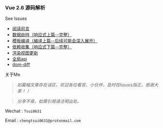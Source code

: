 ### Vue  2.6 源码解析

See lssues

- [阅读前言](https://github.com/chengtsui/blog/issues/1)
- [数据劫持（响应式上篇--完整）](https://github.com/chengtsui/blog/issues/3)
- [模板编译（编译上篇--后续可能会深入展开）](https://github.com/chengtsui/blog/issues/3)
- [依赖收集（响应式下篇--完整）](https://github.com/chengtsui/blog/issues/4)
- [渲染视图更新](https://github.com/chengtsui/blog/issues/5)
- [全局api](https://github.com/chengtsui/blog/issues/6)
- [dom-diff](https://github.com/chengtsui/blog/issues/7)


关于Me

> *如篇幅文章存在误区，欢迎各位看官、小伙伴，及时在lssues指正，感谢大家！！*

> *分享不易，如需引用请注明出处。*


Wechat : `Tsui0631`

Email :  `chengtsui0631@protonmail.com`










